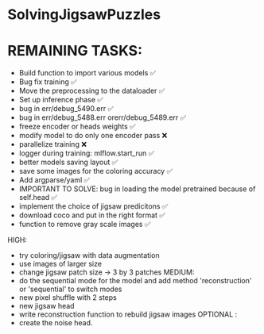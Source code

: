 # SolvingJigsawPuzzles


# REMAINING TASKS:
- Build function to import various models ✅
- Bug fix training ✅
- Move the preprocessing to the dataloader ✅
- Set up inference phase ✅
- bug in err/debug_5490.err ✅
- bug in err/debug_5488.err orerr/debug_5489.err ✅
- freeze encoder or heads weights ✅
- modify model to do only one encoder pass ❌
- parallelize training ❌
- logger during training: mlflow.start_run ✅
- better models saving layout ✅
- save some images for the coloring accuracy ✅
- Add argparse/yaml ✅
- IMPORTANT TO SOLVE: bug in loading the model pretrained because of self.head ✅
- implement the choice of jigsaw predicitons ✅
- download coco and put in the right format ✅
- function to remove gray scale images ✅

HIGH:
- try coloring/jigsaw with data augmentation
- use images of larger size 
- change jigsaw patch size -> 3 by 3 patches
MEDIUM:
- do the sequential mode for the model and add method 'reconstruction' or 'sequential' to switch modes 
- new pixel shuffle with 2 steps
- new jigsaw head
- write reconstruction function to rebuild jigsaw images
OPTIONAL :
-  create the noise head.